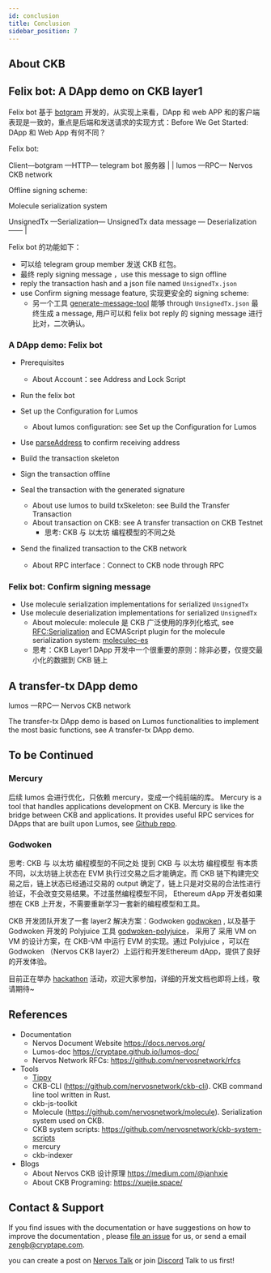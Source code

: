```yaml
---
id: conclusion
title: Conclusion
sidebar_position: 7
---
```



## About CKB

## Felix bot: A DApp demo on CKB layer1



Felix bot 基于 [botgram](https://github.com/botgram/botgram) 开发的，从实现上来看，DApp 和 web APP 和的客户端表现是一致的，重点是后端和发送请求的实现方式：Before We Get Started: DApp 和 Web App 有何不同？

Felix bot:

Client—botgram —HTTP— telegram bot 服务器
                  | |
                lumos —RPC— Nervos CKB network

Offline signing scheme:

Molecule serialization system

UnsignedTx —Serialization— UnsignedTx data 
   message   —  Deserialization   ——    |




Felix bot 的功能如下：

* 可以给 telegram group member 发送 CKB 红包。
* 最终 reply signing message ，use this message to sign offline
*  reply the transaction hash and a json file named `UnsignedTx.json`
* use Confirm signing message feature, 实现更安全的 signing scheme: 
    * 另一个工具  [generate-message-tool](https://github.com/zengbing15/generate-message-tool) 能够 through `UnsignedTx.json` 最终生成 a message, 用户可以和  felix bot reply 的 signing message 进行比对，二次确认。



### A  DApp demo:  Felix bot

* Prerequisites
    * About Account：see Address and Lock Script
* Run the felix bot
* Set up the Configuration for Lumos
    * About lumos configuration: see Set up the Configuration for Lumos
* Use [parseAddress](https://nervosnetwork.github.io/lumos/modules/helpers.html#parseaddress) to confirm receiving address  
* Build the transaction skeleton
* Sign the transaction offline

* Seal the transaction with the generated signature
    * About use lumos to build txSkeleton: see Build the Transfer  Transaction
    * About transaction on CKB: see A transfer transaction on CKB Testnet
        * 思考: CKB 与 以太坊 编程模型的不同之处
* Send the finalized transaction to the CKB network
    * About RPC interface：Connect to CKB node through RPC

### Felix bot: Confirm signing message  

* Use molecule serialization implementations for serialized `UnsignedTx` 
* Use molecule deserialization implementations for serialized `UnsignedTx`
    * About molecule: molecule 是 CKB 广泛使用的序列化格式, see [RFC:Serialization](https://github.com/nervosnetwork/rfcs/blob/master/rfcs/0008-serialization/0008-serialization.md)  and ECMAScript plugin for the molecule serialization system:  [moleculec-es](https://github.com/nervosnetwork/moleculec-es)
    * 思考：CKB Layer1 DApp 开发中一个很重要的原则：除非必要，仅提交最小化的数据到 CKB 链上



## A transfer-tx  DApp demo

lumos —RPC— Nervos CKB network

The transfer-tx DApp demo is based on Lumos functionalities to implement the most basic functions, see A transfer-tx  DApp demo.




## To be Continued

### Mercury

后续 lumos 会进行优化，只依赖 mercury，变成一个纯前端的库。 Mercury is a tool that handles applications development on CKB. Mercury is like the bridge between CKB and applications. It provides useful RPC services for DApps that are built upon Lumos,
see [Github repo](https://github.com/nervosnetwork/mercury).

### Godwoken

思考: CKB 与 以太坊 编程模型的不同之处 提到 CKB 与 以太坊 编程模型 有本质不同，以太坊链上状态在 EVM 执行过交易之后才能确定。而 CKB 链下构建完交易之后，链上状态已经通过交易的 output 确定了，链上只是对交易的合法性进行验证，不会改变交易结果。不过虽然编程模型不同， Ethereum dApp 开发者如果想在 CKB 上开发，不需要重新学习一套新的编程模型和工具。

CKB 开发团队开发了一套 layer2 解决方案：Godwoken [godwoken](https://github.com/nervosnetwork/godwoken) , 以及基于 Godwoken 开发的 Polyjuice 工具 [](https://github.com/nervosnetwork)[godwoken-polyjuice](https://github.com/nervosnetwork/godwoken-polyjuice)， 采用了 采用 VM on VM 的设计方案，在 CKB-VM 中运行 EVM 的实现。通过 Polyjuice ，可以在 Godwoken （Nervos CKB layer2）上运行和开发Ethereum dApp，提供了良好的开发体验。

目前正在举办 [hackathon](https://gitcoin.co/hackathon/nervos?org=nervosnetwork) 活动，欢迎大家参加，详细的开发文档也即将上线，敬请期待~



## References

* Documentation
    * Nervos Document Website  https://docs.nervos.org/
    * Lumos-doc https://cryptape.github.io/lumos-doc/
    * Nervos Network RFCs: https://github.com/nervosnetwork/rfcs
* Tools
    * [Tippy](https://github.com/nervosnetwork/tippy)
    * CKB-CLI (https://github.com/nervosnetwork/ckb-cli). CKB command line tool written in Rust.
    * ckb-js-toolkit
    * Molecule (https://github.com/nervosnetwork/molecule). Serialization system used on CKB.
    * CKB system scripts: https://github.com/nervosnetwork/ckb-system-scripts
    * mercury  
    * ckb-indexer
* Blogs
    * About Nervos CKB 设计原理   https://medium.com/@janhxie
    * About CKB Programing: https://xuejie.space/



## Contact & Support


If you find issues with the documentation or have suggestions on how to improve the documentation , please [file an issue](https://github.com/zengbing15/implement-dapp-doc) for us, or send a email [zengb@cryptape.com](mailto:zengb@cryptape.com).

 you can create a post on  [Nervos Talk](https://talk.nervos.org/)  or join [Discord](https://discord.com/invite/AqGTUE9) Talk to us first!


